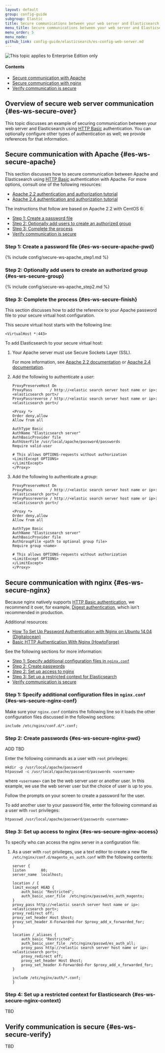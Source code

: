 ```yaml
---
layout: default
group: config-guide
subgroup: Elastic
title: Secure communications between your web server and Elasticsearch
menu_title: Secure communications between your web server and Elasticsearch
menu_order: 5
menu_node: 
github_link: config-guide/elasticsearch/es-config-web-server.md
---
```


<img src="{{ site.baseurl }}common/images/ee-only_large.png" alt="This topic applies to Enterprise Edition only">


#### Contents

*	[Secure communication with Apache](#es-ws-secure-apache)
*	[Secure communication with nginx](#es-ws-secure-nginx)
*	[Verify communication is secure](#es-ws-secure-verify)

## Overview of secure web server communication {#es-ws-secure-over}
This topic discusses an example of securing communication between your web server and Elasticsearch using <a href="http://tools.ietf.org/html/rfc2617" target="_blank">HTTP Basic</a> authentication. You can optionally configure other types of authentication as well; we provide references for that information.

## Secure communication with Apache {#es-ws-secure-apache}
This section discusses how to secure communication between Apache and Elasticsearch using <a href="http://tools.ietf.org/html/rfc2617" target="_blank">HTTP Basic</a> authentication with Apache. For more options, consult one of the following resources:

*	<a href="http://httpd.apache.org/docs/2.2/howto/auth.html" target="_blank">Apache 2.2 authentication and authorization tutorial</a>
*	<a href="http://httpd.apache.org/docs/2.4/howto/auth.html" target="_blank">Apache 2.4 authentication and authorization tutorial</a>

The instructions that follow are based on Apache 2.2 with CentOS 6:

*	[Step 1: Create a password file](#es-ws-secure-apache-pwd)
*	[Step 2: Optionally add users to create an authorized group](#es-ws-secure-group)
*	[Step 3: Complete the process](#es-ws-secure-finish)
*	[Verify communication is secure](#es-ws-secure-verify)

### Step 1: Create a password file {#es-ws-secure-apache-pwd}
{% include config/secure-ws-apache_step1.md %}

### Step 2: Optionally add users to create an authorized group {#es-ws-secure-group}
{% include config/secure-ws-apache_step2.md %}

### Step 3: Complete the process {#es-ws-secure-finish}
This section discusses how to add the reference to your Apache password file to your secure virtual host configuration.

This secure virtual host starts with the following line:

	<VirtualHost *:443>

To add Elasticsearch to your secure virtual host:

1.	Your Apache server must use Secure Sockets Layer (SSL).

	For more information, see <a href="https://httpd.apache.org/docs/2.2/en/ssl" target="_blank">Apache 2.2 documentation</a> or <a href="https://httpd.apache.org/docs/2.4/ssl/ssl_howto.html" target="_blank">Apache 2.4 documentation</a>.

2.	Add the following to authenticate a *user*:

		ProxyPreserveHost On
		ProxyPass        / http://<elastic search server host name or ip>:<elasticsearch port>/
		ProxyPassreverse / http://<elastic search server host name or ip>:<elasticsearch port>/

		<Proxy *>
		Order deny,allow
		Allow from all

		AuthType Basic
		AuthName "Elasticsearch server"
		AuthBasicProvider file
		AuthUserFile /usr/local/apache/password/passwords
		Require valid-user

		# This allows OPTIONS-requests without authorization
		<LimitExcept OPTIONS>
		</LimitExcept>
		</Proxy>

3.	Add the following to authenticate a *group*:

		ProxyPreserveHost On
		ProxyPass        / http://<elastic search server host name or ip>:<elasticsearch port>/
		ProxyPassreverse / http://<elastic search server host name or ip>:<elasticsearch port>/

		<Proxy *>
		Order deny,allow
		Allow from all

		AuthType Basic
		AuthName "Elasticsearch server"
		AuthBasicProvider file
		AuthGroupFile <path to optional group file>
    	Require group <name>

		# This allows OPTIONS-requests without authorization
		<LimitExcept OPTIONS>
		</LimitExcept>
		</Proxy>

## Secure communication with nginx {#es-ws-secure-nginx}
Because nginx natively supports <a href="http://nginx.org/en/docs/http/ngx_http_auth_basic_module.html" target="_blank">HTTP Basic authentication</a>, we recommend it over, for example, <a href="https://www.nginx.com/resources/wiki/modules/auth_digest/" target="_blank">Digest authentication</a>, which isn't recommended in production.

Additional resources:

*	<a href="https://www.digitalocean.com/community/tutorials/how-to-set-up-password-authentication-with-nginx-on-ubuntu-14-04" target="_blank">How To Set Up Password Authentication with Nginx on Ubuntu 14.04 (Digitalocean)</a>
*	<a href="https://www.howtoforge.com/basic-http-authentication-with-nginx" target="_blank">Basic HTTP Authentication With Nginx (HowtoForge)</a>

See the following sections for more information:

*	[Step 1: Specify additional configuration files in `nginx.conf`](#es-ws-secure-nginx-conf)
*	[Step 2: Create passwords](#es-ws-secure-nginx-pwd)
*	[Step 2: Set up access to nginx](#es-ws-secure-nginx-access)
*	[Step 3: Set up a restricted context for Elasticsearch](#es-ws-secure-nginx-context)
*	[Verify communication is secure](#es-ws-secure-verify)

### Step 1: Specify additional configuration files in `nginx.conf` {#es-ws-secure-nginx-conf}
Make sure your `nginx.conf` contains the following line so it loads the other configuration files discussed in the following sections:

	include /etc/nginx/conf.d/*.conf;

### Step 2: Create passwords {#es-ws-secure-nginx-pwd}
ADD TBD

Enter the following commands as a user with `root` privileges:

	mkdir -p /usr/local/apache/password
	htpasswd -c /usr/local/apache/password/passwords <username>

where `<username>` can be the web server user or another user. In this example, we use the web server user but the choice of user is up to you.

Follow the prompts on your screen to create a password for the user.

To add another user to your password file, enter the following command as a user with `root` privileges:

	htpasswd /usr/local/apache/password/passwords <username>

### Step 3: Set up access to nginx {#es-ws-secure-nginx-access}
To specify who can access the nginx server in a configuration file:

1.	As a user with `root` privileges, use a text editor to create a new file `/etc/nginx/conf.d/magento_es_auth.conf` with the following contents:

		server {
		listen       80;
		server_name  localhost;

		location / {
		limit_except HEAD {
			auth_basic "Restricted";
			auth_basic_user_file  /etc/nginx/passwd/es_auth_magento;
		}
		proxy_pass http://<elastic search server host name or ip>:<elasticsearch port>;
		proxy_redirect off;
		proxy_set_header Host $host;
		proxy_set_header X-Forwarded-For $proxy_add_x_forwarded_for;
		}

		location /_aliases {
			auth_basic "Restricted";
			auth_basic_user_file  /etc/nginx/passwd/es_auth_all;
			proxy_pass http://<elastic search server host name or ip>:<elasticsearch port>;
			proxy_redirect off;
			proxy_set_header Host $host;
			proxy_set_header X-Forwarded-For $proxy_add_x_forwarded_for;
		}
	
		include /etc/nginx/auth/*.conf;
		}


### Step 4: Set up a restricted context for Elasticsearch {#es-ws-secure-nginx-context}
TBD

## Verify communication is secure {#es-ws-secure-verify}
TBD